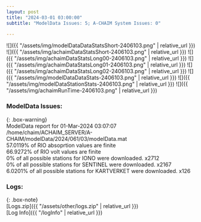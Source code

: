```yaml
---
layout: post
title: "2024-03-01 03:00:00"
subtitle: "ModelData Issues: 5; A-CHAIM System Issues: 0"

---
```


![]({{ "/assets/img/modelDataDataStatsShort-2406103.png" | relative_url }})
![]({{ "/assets/img/achaimDataStatsShort-2406103.png" | relative_url }})
![]({{ "/assets/img/achaimDataStatsLong00-2406103.png" | relative_url }})
![]({{ "/assets/img/achaimDataStatsLong01-2406103.png" | relative_url }})
![]({{ "/assets/img/achaimDataStatsLong02-2406103.png" | relative_url }})
![]({{ "/assets/img/modelDataDataStats-2406103.png" | relative_url }})
![]({{ "/assets/img/modelDataStationStats-2406103.png" | relative_url }})
![]({{ "/assets/img/achaimRunTime-2406103.png" | relative_url }})


### ModelData Issues:  
  
{: .box-warning}  
 ModelData report for 01-Mar-2024 03:07:07   
 /home/chaim/ACHAIM_SERVER/A-CHAIM/modelData/2024/061/03/modelData.mat   
 57.0119% of RIO absoprtion values are finite   
 66.9272% of RIO volt values are finite   
 0% of all possible stations for IONO were downloaded. x2712   
 0% of all possible stations for SENTINEL were downloaded. x2167   
 6.0201% of all possible stations for KARTVERKET were downloaded. x126   
  


### Logs:  
  
{: .box-note}  
[Logs.zip]({{ "/assets/other/logs.zip" | relative_url }})  
[Log Info]({{ "/logInfo" | relative_url }})  
